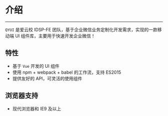 # 介绍

----

`QYUI` 是爱云校 IDSP-FE 团队，基于企业微信业务定制化开发需求，实现的一款移动端 UI 组件库，主要用于快速开发企业微信！

## 特性

- 基于 `Vue` 开发的 UI 组件
- 使用 npm + webpack + babel 的工作流，支持 ES2015
- 提供友好的 API，可灵活的使用组件

## 浏览器支持

- 现代浏览器和 IE9 及以上


<!-- ## 贡献

如果你在使用 `WXQY-UI` 时遇到问题，或者有好的建议，欢迎给我们提 [Issue](https://github.com/VV-UI/VV-UI/issues) 或 [Pull Request](https://github.com/VV-UI/VV-UI/pulls) -->
